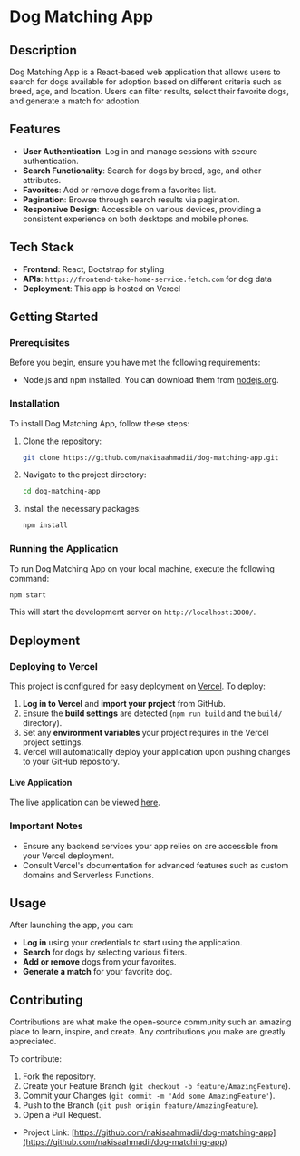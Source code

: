 # Dog Matching App

## Description
Dog Matching App is a React-based web application that allows users to search for dogs available for adoption based on different criteria such as breed, age, and location. Users can filter results, select their favorite dogs, and generate a match for adoption.

## Features
- **User Authentication**: Log in and manage sessions with secure authentication.
- **Search Functionality**: Search for dogs by breed, age, and other attributes.
- **Favorites**: Add or remove dogs from a favorites list.
- **Pagination**: Browse through search results via pagination.
- **Responsive Design**: Accessible on various devices, providing a consistent experience on both desktops and mobile phones.

## Tech Stack
- **Frontend**: React, Bootstrap for styling
- **APIs**: `https://frontend-take-home-service.fetch.com` for dog data
- **Deployment**: This app is hosted on Vercel

## Getting Started

### Prerequisites
Before you begin, ensure you have met the following requirements:
- Node.js and npm installed. You can download them from [nodejs.org](https://nodejs.org/).

### Installation
To install Dog Matching App, follow these steps:

1. Clone the repository:
   ```bash
   git clone https://github.com/nakisaahmadii/dog-matching-app.git
   ```
2. Navigate to the project directory:
   ```bash
   cd dog-matching-app
   ```
3. Install the necessary packages:
   ```bash
   npm install
   ```

### Running the Application
To run Dog Matching App on your local machine, execute the following command:
```bash
npm start
```
This will start the development server on `http://localhost:3000/`.

## Deployment

### Deploying to Vercel

This project is configured for easy deployment on [Vercel](https://vercel.com). To deploy:

1. **Log in to Vercel** and **import your project** from GitHub.
2. Ensure the **build settings** are detected (`npm run build` and the `build/` directory).
3. Set any **environment variables** your project requires in the Vercel project settings.
4. Vercel will automatically deploy your application upon pushing changes to your GitHub repository.

#### Live Application

The live application can be viewed [here](https://dog-adoption-app-sigma.vercel.app/).

### Important Notes

- Ensure any backend services your app relies on are accessible from your Vercel deployment.
- Consult Vercel's documentation for advanced features such as custom domains and Serverless Functions.

## Usage
After launching the app, you can:
- **Log in** using your credentials to start using the application.
- **Search** for dogs by selecting various filters.
- **Add or remove** dogs from your favorites.
- **Generate a match** for your favorite dog.


## Contributing
Contributions are what make the open-source community such an amazing place to learn, inspire, and create. Any contributions you make are greatly appreciated.

To contribute:
1. Fork the repository.
2. Create your Feature Branch (`git checkout -b feature/AmazingFeature`).
3. Commit your Changes (`git commit -m 'Add some AmazingFeature'`).
4. Push to the Branch (`git push origin feature/AmazingFeature`).
5. Open a Pull Request.



- Project Link: [https://github.com/nakisaahmadii/dog-matching-app](https://github.com/nakisaahmadii/dog-matching-app)